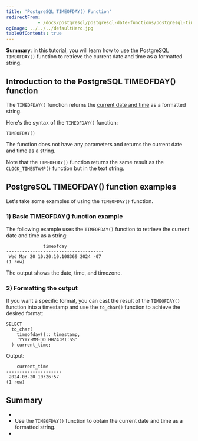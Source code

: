 ```yaml
---
title: 'PostgreSQL TIMEOFDAY() Function'
redirectFrom: 
            - /docs/postgresql/postgresql-date-functions/postgresql-timeofday/
ogImage: ../../../defaultHero.jpg
tableOfContents: true
---
```



**Summary**: in this tutorial, you will learn how to use the PostgreSQL `TIMEOFDAY()` function to retrieve the current date and time as a formatted string.





## Introduction to the PostgreSQL TIMEOFDAY() function





The `TIMEOFDAY()` function returns the [current date and time](https://www.postgresqltutorial.com/postgresql-date-functions/postgresql-current_timestamp/) as a formatted string.





Here's the syntax of the `TIMEOFDAY()` function:





```
TIMEOFDAY()
```





The function does not have any parameters and returns the current date and time as a string.





Note that the `TIMEOFDAY()` function returns the same result as the `CLOCK_TIMESTAMP()` function but in the text string.





## PostgreSQL TIMEOFDAY() function examples





Let's take some examples of using the `TIMEOFDAY()` function.





### 1) Basic TIMEOFDAY() function example





The following example uses the `TIMEOFDAY()` function to retrieve the current date and time as a string:





```
              timeofday
-------------------------------------
 Wed Mar 20 10:20:10.108369 2024 -07
(1 row)
```





The output shows the date, time, and timezone.





### 2) Formatting the output





If you want a specific format, you can cast the result of the `TIMEOFDAY()` function into a timestamp and use the `to_char()` function to achieve the desired format:





```
SELECT
  to_char(
    timeofday():: timestamp,
    'YYYY-MM-DD HH24:MI:SS'
  ) current_time;
```





Output:





```
    current_time
---------------------
 2024-03-20 10:26:57
(1 row)
```





## Summary





- 
- Use the `TIMEOFDAY()` function to obtain the current date and time as a formatted string.
- 


